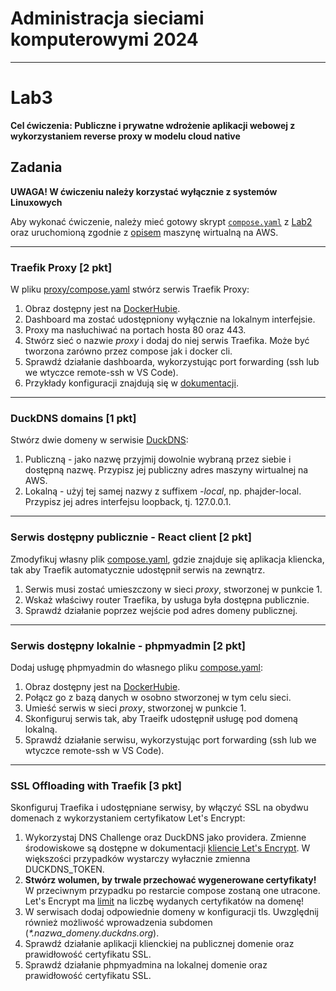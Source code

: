 # Administracja sieciami komputerowymi 2024

---

# Lab3

**Cel ćwiczenia: Publiczne i prywatne wdrożenie aplikacji webowej z wykorzystaniem reverse proxy w modelu cloud native**

## Zadania

**UWAGA! W ćwiczeniu należy korzystać wyłącznie z systemów Linuxowych**

Aby wykonać ćwiczenie, należy mieć gotowy skrypt [`compose.yaml`](/compose.yaml) z [Lab2](/tasks/Lab2.md) oraz uruchomioną zgodnie z [opisem](/infra/README.md) maszynę wirtualną na AWS.

---

### Traefik Proxy [2 pkt]

W pliku [proxy/compose.yaml](/proxy/compose.yaml) stwórz serwis Traefik Proxy:

1. Obraz dostępny jest na [DockerHubie](https://hub.docker.com/_/traefik).
2. Dashboard ma zostać udostępniony wyłącznie na lokalnym interfejsie.
3. Proxy ma nasłuchiwać na portach hosta 80 oraz 443.
4. Stwórz sieć o nazwie _proxy_ i dodaj do niej serwis Traefika. Może być tworzona zarówno przez compose jak i docker cli.
5. Sprawdź działanie dashboarda, wykorzystując port forwarding (ssh lub we wtyczce remote-ssh w VS Code).
6. Przykłady konfiguracji znajdują się w [dokumentacji](https://doc.traefik.io/traefik/).

---

### DuckDNS domains [1 pkt]

Stwórz dwie domeny w serwisie [DuckDNS](https://www.duckdns.org):

1. Publiczną - jako nazwę przyjmij dowolnie wybraną przez siebie i dostępną nazwę. Przypisz jej publiczny adres maszyny wirtualnej na AWS.
2. Lokalną - użyj tej samej nazwy z suffixem _-local_, np. phajder-local. Przypisz jej adres interfejsu loopback, tj. 127.0.0.1.

---

### Serwis dostępny publicznie - React client [2 pkt]

Zmodyfikuj własny plik [compose.yaml](/compose.yaml), gdzie znajduje się aplikacja kliencka, tak aby Traefik automatycznie udostępnił serwis na zewnątrz.

1. Serwis musi zostać umieszczony w sieci _proxy_, stworzonej w punkcie 1.
2. Wskaż właściwy router Traefika, by usługa była dostępna publicznie.
3. Sprawdź działanie poprzez wejście pod adres domeny publicznej.

---

### Serwis dostępny lokalnie - phpmyadmin [2 pkt]

Dodaj usługę phpmyadmin do własnego pliku [compose.yaml](/compose.yaml):

1. Obraz dostępny jest na [DockerHubie](https://hub.docker.com/_/phpmyadmin).
2. Połącz go z bazą danych w osobno stworzonej w tym celu sieci.
3. Umieść serwis w sieci _proxy_, stworzonej w punkcie 1.
4. Skonfiguruj serwis tak, aby Traeifk udostępnił usługę pod domeną lokalną.
5. Sprawdź działanie serwisu, wykorzystując port forwarding (ssh lub we wtyczce remote-ssh w VS Code).

---

### SSL Offloading with Traefik [3 pkt]

Skonfiguruj Traefika i udostępniane serwisy, by włączyć SSL na obydwu domenach z wykorzystaniem certyfikatow Let's Encrypt:

1. Wykorzystaj DNS Challenge oraz DuckDNS jako providera. Zmienne środowiskowe są dostępne w dokumentacji [kliencie Let's Encrypt](https://go-acme.github.io/lego/dns/duckdns/). W większości przypadków wystarczy wyłacznie zmienna DUCKDNS_TOKEN.
2. **Stwórz wolumen, by trwale przechować wygenerowane certyfikaty!** W przeciwnym przypadku po restarcie compose zostaną one utracone. Let's Encrypt ma [limit](https://letsencrypt.org/docs/rate-limits/) na liczbę wydanych certyfikatów na domenę!
3. W serwisach dodaj odpowiednie domeny w konfiguracji tls. Uwzględnij również możliwość wprowadzenia subdomen (_\*.nazwa_domeny.duckdns.org_).
4. Sprawdź działanie aplikacji klienckiej na publicznej domenie oraz prawidłowość certyfikatu SSL.
5. Sprawdź działanie phpmyadmina na lokalnej domenie oraz prawidłowość certyfikatu SSL.
